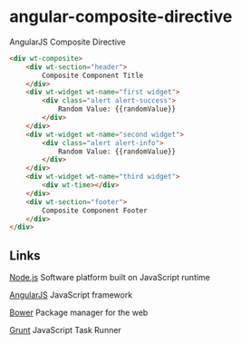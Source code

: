 angular-composite-directive
====================

AngularJS Composite Directive


```html
<div wt-composite>
    <div wt-section="header">
        Composite Component Title
    </div>
    <div wt-widget wt-name="first widget">
        <div class="alert alert-success">
            Random Value: {{randomValue}}
        </div>
    </div>
    <div wt-widget wt-name="second widget">
        <div class="alert alert-info">
            Random Value: {{randomValue}}
        </div>
    </div>
    <div wt-widget wt-name="third widget">
        <div wt-time></div>
    </div>
    <div wt-section="footer">
        Composite Component Footer
    </div>
</div>
```

Links
-----

[Node.js](http://nodejs.org/) Software platform built on JavaScript runtime

[AngularJS](http://angularjs.org/) JavaScript framework

[Bower](http://bower.io/) Package manager for the web

[Grunt](http://gruntjs.com/) JavaScript Task Runner

